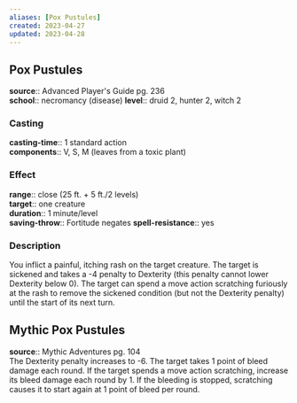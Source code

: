 ```yaml
---
aliases: [Pox Pustules]
created: 2023-04-27
updated: 2023-04-28
---
```


## Pox Pustules

**source**:: Advanced Player's Guide pg. 236  
**school**:: necromancy (disease)
**level**:: druid 2, hunter 2, witch 2

### Casting

**casting-time**:: 1 standard action  
**components**:: V, S, M (leaves from a toxic plant)

### Effect

**range**:: close (25 ft. + 5 ft./2 levels)  
**target**:: one creature  
**duration**:: 1 minute/level  
**saving-throw**:: Fortitude negates
**spell-resistance**:: yes

### Description

You inflict a painful, itching rash on the target creature. The target is sickened and takes a -4 penalty to Dexterity (this penalty cannot lower Dexterity below 0). The target can spend a move action scratching furiously at the rash to remove the sickened condition (but not the Dexterity penalty) until the start of its next turn.

## Mythic Pox Pustules

**source**:: Mythic Adventures pg. 104  
The Dexterity penalty increases to -6. The target takes 1 point of bleed damage each round. If the target spends a move action scratching, increase its bleed damage each round by 1. If the bleeding is stopped, scratching causes it to start again at 1 point of bleed per round.
